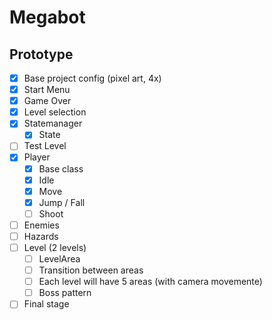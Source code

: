 # Megabot

## Prototype

- [x] Base project config (pixel art, 4x)
- [x] Start Menu
- [x] Game Over
- [x] Level selection
- [x] Statemanager
	- [x] State
- [ ] Test Level
- [x] Player
	- [x] Base class
	- [x] Idle
	- [x] Move
	- [x] Jump / Fall
	- [ ] Shoot
- [ ] Enemies
- [ ] Hazards
- [ ] Level (2 levels)
	- [ ] LevelArea
	- [ ] Transition between areas
	- [ ] Each level will have 5 areas (with camera movemente)
	- [ ] Boss pattern
- [ ] Final stage
